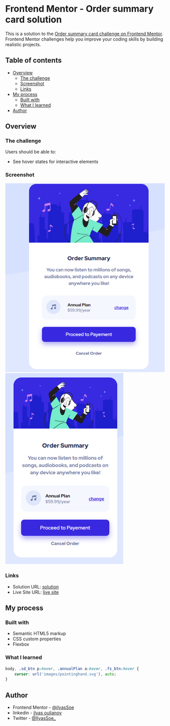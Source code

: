 # Frontend Mentor - Order summary card solution

This is a solution to the [Order summary card challenge on Frontend Mentor](https://www.frontendmentor.io/challenges/order-summary-component-QlPmajDUj). Frontend Mentor challenges help you improve your coding skills by building realistic projects. 

## Table of contents

- [Overview](#overview)
  - [The challenge](#the-challenge)
  - [Screenshot](#screenshot)
  - [Links](#links)
- [My process](#my-process)
  - [Built with](#built-with)
  - [What I learned](#what-i-learned)
- [Author](#author)

## Overview

### The challenge

Users should be able to:

- See hover states for interactive elements

### Screenshot

![](./screenshot.png)
![](./capture.png)

### Links

- Solution URL: [solution](https://github.com/IlyasSoe/order-summary.github.io)
- Live Site URL: [live site](https://ilyassoe.github.io/order-summary.github.io/)

## My process

### Built with

- Semantic HTML5 markup
- CSS custom properties
- Flexbox

### What I learned

```css
body, .sd_btn p:hover, .annualPlan a:hover, .fs_btn:hover {
    cursor: url('images/pointinghand.svg'), auto;
}
```

## Author

- Frontend Mentor - [@ilyasSoe](https://www.frontendmentor.io/profile/IlyasSoe)
- linkedin - [ilyas oulianov](https://www.linkedin.com/in/ilyas-oulianov-73241a249)
- Twitter - [@IlyasSoe_](https://twitter.com/IlyasSoe_)